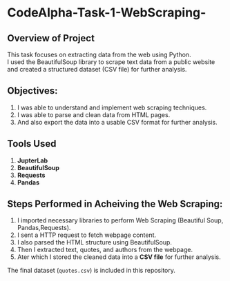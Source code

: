 # CodeAlpha-Task-1-WebScraping-

## Overview of Project
This task focuses on extracting data from the web using Python.  
I used the BeautifulSoup library to scrape text data from a public website and created a structured dataset (CSV file) for further analysis.

##  Objectives:
1. I was able to understand and implement web scraping techniques.
2. I was able to parse and clean data from HTML pages.
3. And also export the data into a usable CSV format for further analysis.

##  Tools Used
1. **JupterLab**
2. **BeautifulSoup**
3. **Requests**
4. **Pandas**

## Steps Performed in Acheiving the Web Scraping:
1. I imported necessary libraries to perform Web Scraping (Beautiful Soup, Pandas,Requests).
2. I sent a HTTP request to fetch webpage content.
4. I also parsed the HTML structure using BeautifulSoup.
5. Then I extracted text, quotes, and authors from the webpage.
6. Ater which I stored the cleaned data into a **CSV file** for further analysis.


The final dataset (`quotes.csv`) is included in this repository.
